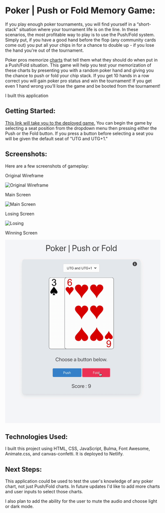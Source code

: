 # Poker | Push or Fold Memory Game:

If you play enough poker tournaments, you will find yourself in a “short-stack” situation where your tournament life is on the line. In these scenarios, the most profitable way to play is to use the Push/Fold system. Simply put, if you have a good hand before the flop (any community cards come out) you put all your chips in for a chance to double up - if you lose the hand you're out of the tournament.

Poker pros memorize [charts](https://upswingpoker.com/push-fold-tournament-strategy-charts/) that tell them what they should do when put in a Push/Fold situation. This game will help you test your memorization of these charts by presenting you with a random poker hand and giving you the chance to push or fold your chip stack. If you get 10 hands in a row correct you will gain poker pro status and win the tournament! If you get even 1 hand wrong you’ll lose the game and be booted from the tournament!

I built this application

## Getting Started:

[This link will take you to the deployed game.](https://elated-carson-819d6b.netlify.app/) You can begin the game by selecting a seat position from the dropdown menu then pressing either the Push or the Fold button. If you press a button before selecting a seat you will be given the default seat of "UTG and UTG+1."

## Screenshots:

Here are a few screenshots of gameplay:

Original Wireframe

![Original Wireframe](https://i.imgur.com/9W1w5Ks.png)

Main Screen

![Main Screen](https://i.imgur.com/RllPCfZ.png)

Losing Screen

![Losing](https://i.imgur.com/kdOebfq.png)

Winning Screen

![Winning Screen](./images/winning-confetti.gif)

## Technologies Used:

I built this project using HTML, CSS, JavaScript, Bulma, Font Awesome, Animate.css, and canvas-confetti. It is deployed to Netlify.

## Next Steps:

This application could be used to test the user's knowledge of any poker chart, not just Push/Fold charts. In future updates I'd like to add more charts and user inputs to select those charts.

I also plan to add the ability for the user to mute the audio and choose light or dark mode.
